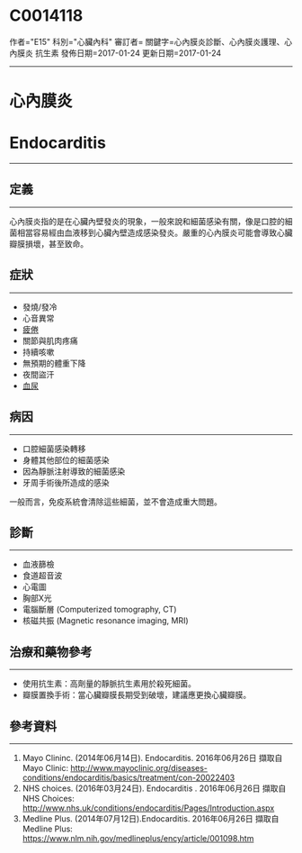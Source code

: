 # C0014118
作者="E15"
科別="心臟內科"
審訂者=
關鍵字=心內膜炎診斷、心內膜炎護理、心內膜炎 抗生素
發佈日期=2017-01-24
更新日期=2017-01-24

----------
# 心內膜炎
# Endocarditis
----------
## 定義
----------

心內膜炎指的是在心臟內壁發炎的現象，一般來說和細菌感染有關，像是口腔的細菌相當容易經由血液移到心臟內壁造成感染發炎。嚴重的心內膜炎可能會導致心臟瓣膜損壞，甚至致命。

## 症狀
----------
- 發燒/發冷
- 心音異常
- [疲倦](C0015672)
- 關節與肌肉疼痛
- 持續咳嗽
- 無預期的體重下降
- 夜間盜汗
- [血尿](C0018965)
## 病因
----------
- 口腔細菌感染轉移
- 身體其他部位的細菌感染
- 因為靜脈注射導致的細菌感染
- 牙周手術後所造成的感染

一般而言，免疫系統會清除這些細菌，並不會造成重大問題。

## 診斷
----------
- 血液篩檢
- 食道超音波
- 心電圖
- 胸部X光
- 電腦斷層 (Computerized tomography, CT)
- 核磁共振 (Magnetic resonance imaging, MRI)
## 治療和藥物參考
----------
- 使用抗生素：高劑量的靜脈抗生素用於殺死細菌。
- 瓣膜置換手術：當心臟瓣膜長期受到破壞，建議應更換心臟瓣膜。
## 參考資料
----------
1. Mayo Clininc. (2014年06月14日). Endocarditis. 2016年06月26日 擷取自Mayo Clinic: 
  http://www.mayoclinic.org/diseases-conditions/endocarditis/basics/treatment/con-20022403
2. NHS choices. (2016年03月24日). Endocarditis . 2016年06月26日 擷取自NHS Choices: 
  http://www.nhs.uk/conditions/endocarditis/Pages/Introduction.aspx
3. Medline Plus. (2014年07月12日).Endocarditis. 2016年06月26日 擷取自Medline Plus:
  https://www.nlm.nih.gov/medlineplus/ency/article/001098.htm

